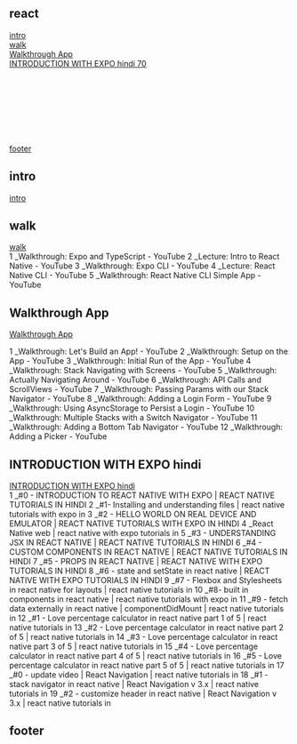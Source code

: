 ## react
[intro](#intro)  
[walk](#walk)  
[Walkthrough App](#Walkthrough-App)  
[INTRODUCTION WITH EXPO hindi 70](#INTRODUCTION-WITH-EXPO-hindi)  
[](#)  
[](#)  
[](#)  
[](#)  
[](#)  
[](#)  
[](#)  
[](#)  
[footer](#footer)  


## intro
[intro](b2012crash.md)  
  
  
## walk
[walk](b2022intro.md)  
1 _Walkthrough: Expo and TypeScript - YouTube
2 _Lecture: Intro to React Native - YouTube
3 _Walkthrough: Expo CLI - YouTube
4 _Lecture: React Native CLI - YouTube
5 _Walkthrough: React Native CLI Simple App - YouTube

  
## Walkthrough App
[Walkthrough App](b2042walk.md)  

1 _Walkthrough: Let's Build an App! - YouTube
2 _Walkthrough: Setup on the App - YouTube
3 _Walkthrough: Initial Run of the App - YouTube
4 _Walkthrough: Stack Navigating with Screens - YouTube
5 _Walkthrough: Actually Navigating Around - YouTube
6 _Walkthrough: API Calls and ScrollViews - YouTube
7 _Walkthrough: Passing Params with our Stack Navigator - YouTube
8 _Walkthrough: Adding a Login Form - YouTube
9 _Walkthrough: Using AsyncStorage to Persist a Login - YouTube
10 _Walkthrough: Multiple Stacks with a Switch Navigator - YouTube
11 _Walkthrough: Adding a Bottom Tab Navigator - YouTube
12 _Walkthrough: Adding a Picker - YouTube    
  
## INTRODUCTION WITH EXPO hindi
[INTRODUCTION WITH EXPO hindi](b2062step.md)  
1 _#0 - INTRODUCTION TO REACT NATIVE WITH EXPO | REACT NATIVE TUTORIALS IN HINDI
2 _#1- Installing and understanding files | react native tutorials with expo in
3 _#2 - HELLO WORLD ON REAL DEVICE AND EMULATOR | REACT NATIVE TUTORIALS WITH EXPO IN HINDI
4 _React Native web | react native with expo tutorials in
5 _#3 - UNDERSTANDING JSX IN REACT NATIVE | REACT NATIVE TUTORIALS IN HINDI
6 _#4 - CUSTOM COMPONENTS IN REACT NATIVE | REACT NATIVE TUTORIALS IN HINDI
7 _#5 - PROPS IN REACT NATIVE | REACT NATIVE WITH EXPO TUTORIALS IN HINDI
8 _#6 - state and setState in react native | REACT NATIVE WITH EXPO TUTORIALS IN HINDI
9 _#7 - Flexbox and Stylesheets in react native for layouts | react native tutorials in
10 _#8- built in components in react native | react native tutorials with expo in
11 _#9 - fetch data externally in react native | componentDidMount | react native tutorials in
12 _#1 - Love percentage calculator in react native part 1 of 5 | react native tutorials in
13 _#2 - Love percentage calculator in react native part 2 of 5 | react native tutorials in
14 _#3 - Love percentage calculator in react native part 3 of 5 | react native tutorials in
15 _#4 - Love percentage calculator in react native part 4 of 5 | react native tutorials in
16 _#5 - Love percentage calculator in react native part 5 of 5 | react native tutorials in
17 _#0 - update video | React Navigation | react native tutorials in
18 _#1 - stack navigator in react native | React Navigation v 3.x | react native tutorials in
19 _#2 - customize header in react native | React Navigation v 3.x | react native tutorials in  
  
## 
[]()  
  
  
## 
[]()  
  
  
## 
[]()  
  
  
## 
[]()  
  
  
## footer
[]()  
[]()  
[]()  
[]()  
  
  
  

